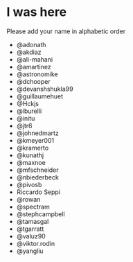 # I was here

Please add your name in alphabetic order


* @adonath
* @akdiaz
* @ali-mahani 
* @amartinez
* @astronomike
* @dchooper
* @devanshshukla99
* @guillaumehuet
* @Hckjs
* @iburelli
* @initu
* @jtr6
* @johnedmartz
* @kmeyer001
* @kramerto
* @kunathj
* @maxnoe
* @mfschneider
* @nbiederbeck
* @pivosb 
* Riccardo Seppi
* @rowan
* @spectram
* @stephcampbell 
* @tamasgal
* @tgarratt
* @valuz90
* @viktor.rodin
* @yangliu
